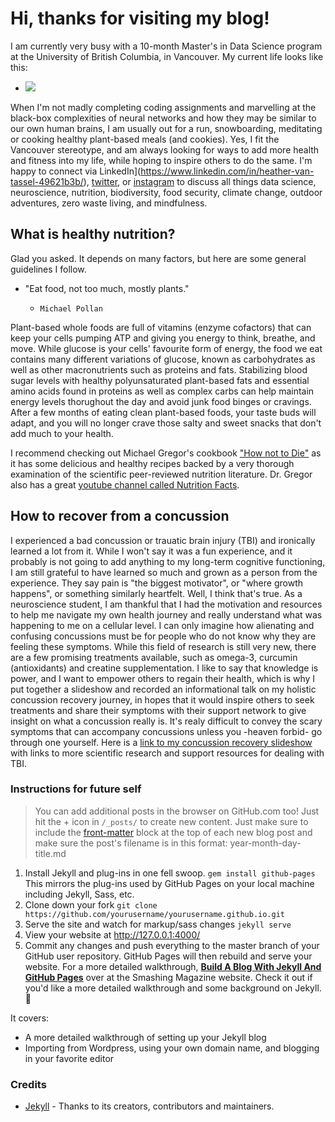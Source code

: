 
# Hi, thanks for visiting my blog!

I am currently very busy with a 10-month Master's in Data Science program at the University of British Columbia, in Vancouver. 
My current life looks like this:
- ![](https://media.giphy.com/media/ukMiDlCmdv2og/giphy.gif)

When I'm not madly completing coding assignments and marvelling at the black-box complexities of neural networks and how they may be similar to our own human brains, I am usually out for a run, snowboarding, meditating or cooking healthy plant-based meals (and cookies). Yes, I fit the Vancouver stereotype, and am always looking for ways to add more health and fitness into my life, while hoping to inspire others to do the same. I'm happy to connect via LinkedIn](https://www.linkedin.com/in/heather-van-tassel-49621b3b/), [twitter](https://twitter.com/hvan12), or [instagram](https://www.instagram.com/heathervant/) to discuss all things data science, neuroscience, nutrition, biodiversity, food security, climate change, outdoor adventures, zero waste living, and mindfulness.

## What is healthy nutrition?
Glad you asked. It depends on many factors, but here are some general guidelines I follow.
- "Eat food, not too much, mostly plants."
    -     Michael Pollan
Plant-based whole foods are full of vitamins (enzyme cofactors) that can keep your cells pumping ATP and giving you energy to think, breathe, and move. While glucose is your cells' favourite form of energy, the food we eat contains many different variations of glucose, known as carbohydrates as well as other macronutrients such as proteins and fats. Stabilizing blood sugar levels with healthy polyunsaturated plant-based fats and essential amino acids found in proteins as well as complex carbs can help maintain energy levels thorughout the day and avoid junk food binges or cravings. After a few months of eating clean plant-based foods, your taste buds will adapt, and you will no longer crave those salty and sweet snacks that don't add much to your health.

I recommend checking out Michael Gregor's cookbook ["How not to Die"](https://www.amazon.com/How-Not-Die-Cookbook-Recipes/dp/1529010810/ref=asc_df_1529010810/?tag=bingshoppinga-20&linkCode=df0&hvadid={creative}&hvpos={adposition}&hvnetw=o&hvrand={random}&hvpone=&hvptwo=&hvqmt=e&hvdev=c&hvdvcmdl={devicemodel}&hvlocint=&hvlocphy=&hvtargid=pla-4583726542133522&psc=1) as it has some delicious and healthy recipes backed by a very thorough examination of the scientific peer-reviewed nutrition literature. Dr. Gregor also has a great [youtube channel called Nutrition Facts](https://www.youtube.com/user/NutritionFactsOrg).

## How to recover from a concussion
I experienced a bad concussion or trauatic brain injury (TBI) and ironically learned a lot from it. While I won't say it was a fun experience, and it probably is not going to add anything to my long-term cognitive functioning, I am still grateful to have learned so much and grown as a person from the experience. They say pain is "the biggest motivator", or "where growth happens", or something similarly heartfelt. Well, I think that's true. As a neuroscience student, I am thankful that I had the motivation and resources to help me navigate my own health journey and really understand what was happening to me on a cellular level. I can only imagine how alienating and confusing concussions must be for people who do not know why they are feeling these symptoms. While this field of research is still very new, there are a few promising treatments available, such as omega-3, curcumin (antioxidants) and creatine supplementation. I like to say that knowledge is power, and I want to empower others to regain their health, which is why I put together a slideshow and recorded an informational talk on my holistic concussion recovery journey, in hopes that it would inspire others to seek treatments and share their symptoms with their support network  to give insight on what a concussion really is. It's realy difficult to convey the scary symptoms that can accompany concussions unless you -heaven forbid- go through one yourself. Here is a [link to my concussion recovery slideshow](https://docs.google.com/presentation/d/1O8699A8tJiSB8LyywPFCP7YTitBrif0VHjsIlTgR0tQ/edit?usp=sharing) with links to more scientific research and support resources for dealing with TBI.




### Instructions for future self

> You can add additional posts in the browser on GitHub.com too! Just hit the + icon in `/_posts/` to create new content. Just make sure to include the [front-matter](http://jekyllrb.com/docs/frontmatter/) block at the top of each new blog post and make sure the post's filename is in this format: year-month-day-title.md

1. Install Jekyll and plug-ins in one fell swoop. `gem install github-pages` This mirrors the plug-ins used by GitHub Pages on your local machine including Jekyll, Sass, etc.
2. Clone down your fork `git clone https://github.com/yourusername/yourusername.github.io.git`
3. Serve the site and watch for markup/sass changes `jekyll serve`
4. View your website at http://127.0.0.1:4000/
5. Commit any changes and push everything to the master branch of your GitHub user repository. GitHub Pages will then rebuild and serve your website.
For a more detailed walkthrough, [**Build A Blog With Jekyll And GitHub Pages**](http://www.smashingmagazine.com/2014/08/01/build-blog-jekyll-github-pages/) over at the Smashing Magazine website. Check it out if you'd like a more detailed walkthrough and some background on Jekyll. :metal:

It covers:

- A more detailed walkthrough of setting up your Jekyll blog
- Importing from Wordpress, using your own domain name, and blogging in your favorite editor

### Credits
- [Jekyll](https://github.com/jekyll/jekyll) - Thanks to its creators, contributors and maintainers.
